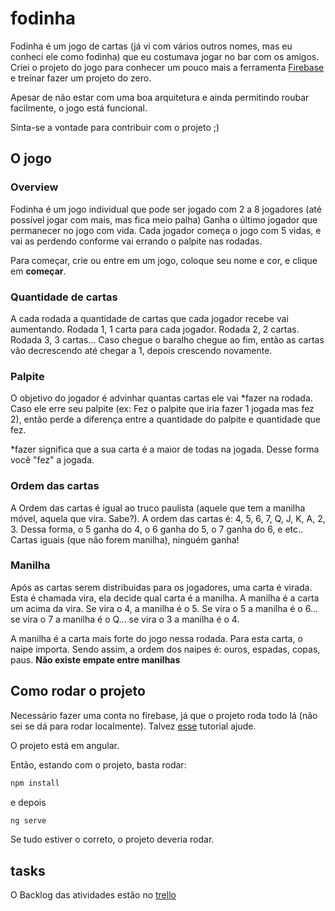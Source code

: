 # fodinha

Fodinha é um jogo de cartas (já vi com vários outros nomes, mas eu conheci ele como fodinha) que eu costumava jogar no bar com os amigos.
Criei o projeto do jogo para conhecer um pouco mais a ferramenta [Firebase](https://firebase.google.com/) e treinar fazer um projeto do zero.

Apesar de não estar com uma boa arquitetura e ainda permitindo roubar facilmente, o jogo está funcional.

Sinta-se a vontade para contribuir com o projeto ;)

## O jogo

### Overview
Fodinha é um jogo individual que pode ser jogado com 2 a 8 jogadores (até possível jogar com mais, mas fica meio palha)
Ganha o último jogador que permanecer no jogo com vida.
Cada jogador começa o jogo com 5 vidas, e vai as perdendo conforme vai errando o palpite nas rodadas.

Para começar, crie ou entre em um jogo, coloque seu nome e cor, e clique em **começar**.

### Quantidade de cartas
A cada rodada a quantidade de cartas que cada jogador recebe vai aumentando. 
Rodada 1, 1 carta para cada jogador. Rodada 2, 2 cartas. Rodada 3, 3 cartas... Caso chegue o baralho chegue ao fim, então as cartas vão decrescendo até chegar a 1, depois crescendo novamente.

### Palpite
O objetivo do jogador é advinhar quantas cartas ele vai *fazer na rodada. Caso ele erre seu palpite (ex: Fez o palpite que iria fazer 1 jogada mas fez 2), então perde a diferença entre a quantidade do palpite e quantidade que fez.

*fazer significa que a sua carta é a maior de todas na jogada. Desse forma você "fez" a jogada.

### Ordem das cartas
A Ordem das cartas é igual ao truco paulista (aquele que tem a manilha móvel, aquela que vira. Sabe?). A ordem das cartas é: 4, 5, 6, 7, Q, J, K, A, 2, 3.
Dessa forma, o 5 ganha do 4, o 6 ganha do 5, o 7 ganha do 6, e etc.. Cartas iguais (que não forem manilha), ninguém ganha!

### Manilha
Após as cartas serem distribuidas para os jogadores, uma carta é virada. Esta é chamada vira, ela decide qual carta é a manilha.
A manilha é a carta um acima da vira. Se vira o 4, a manilha é o 5. Se vira o 5 a manilha é o 6... se vira o 7 a manilha é o Q... se vira o 3 a manilha é o 4.

A manilha é a carta mais forte do jogo nessa rodada. Para esta carta, o naipe importa. Sendo assim, a ordem dos naipes é: ouros, espadas, copas, paus. **Não existe empate entre manilhas**

## Como rodar o projeto
Necessário fazer uma conta no firebase, já que o projeto roda todo lá (não sei se dá para rodar localmente). Talvez [esse](https://medium.com/factory-mind/angular-cloud-firestore-step-by-step-bootstrap-tutorial-ecb96db8d071) tutorial ajude.

O projeto está em angular.

Então, estando com o projeto, basta rodar:
```bash
npm install
``` 
e depois 
```bash
ng serve
```
Se tudo estiver o correto, o projeto deveria rodar.

## tasks
O Backlog das atividades estão no [trello](https://trello.com/b/31NPr2F0/fodinha)
